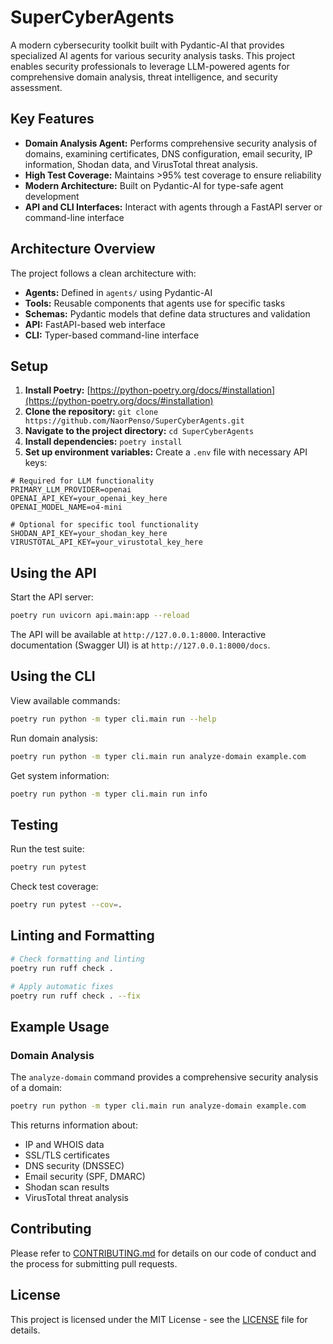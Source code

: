 # SuperCyberAgents

A modern cybersecurity toolkit built with Pydantic-AI that provides specialized AI agents for various security analysis tasks. This project enables security professionals to leverage LLM-powered agents for comprehensive domain analysis, threat intelligence, and security assessment.

## Key Features

- **Domain Analysis Agent:** Performs comprehensive security analysis of domains, examining certificates, DNS configuration, email security, IP information, Shodan data, and VirusTotal threat analysis.
- **High Test Coverage:** Maintains >95% test coverage to ensure reliability
- **Modern Architecture:** Built on Pydantic-AI for type-safe agent development
- **API and CLI Interfaces:** Interact with agents through a FastAPI server or command-line interface

## Architecture Overview

The project follows a clean architecture with:

- **Agents:** Defined in `agents/` using Pydantic-AI
- **Tools:** Reusable components that agents use for specific tasks
- **Schemas:** Pydantic models that define data structures and validation
- **API:** FastAPI-based web interface
- **CLI:** Typer-based command-line interface

## Setup

1. **Install Poetry:** [https://python-poetry.org/docs/#installation](https://python-poetry.org/docs/#installation)
2. **Clone the repository:** `git clone https://github.com/NaorPenso/SuperCyberAgents.git`
3. **Navigate to the project directory:** `cd SuperCyberAgents`
4. **Install dependencies:** `poetry install`
5. **Set up environment variables:** Create a `.env` file with necessary API keys:

```
# Required for LLM functionality
PRIMARY_LLM_PROVIDER=openai
OPENAI_API_KEY=your_openai_key_here
OPENAI_MODEL_NAME=o4-mini

# Optional for specific tool functionality
SHODAN_API_KEY=your_shodan_key_here
VIRUSTOTAL_API_KEY=your_virustotal_key_here
```

## Using the API

Start the API server:

```bash
poetry run uvicorn api.main:app --reload
```

The API will be available at `http://127.0.0.1:8000`. Interactive documentation (Swagger UI) is at `http://127.0.0.1:8000/docs`.

## Using the CLI

View available commands:

```bash
poetry run python -m typer cli.main run --help
```

Run domain analysis:

```bash
poetry run python -m typer cli.main run analyze-domain example.com
```

Get system information:

```bash
poetry run python -m typer cli.main run info
```

## Testing

Run the test suite:

```bash
poetry run pytest
```

Check test coverage:

```bash
poetry run pytest --cov=.
```

## Linting and Formatting

```bash
# Check formatting and linting
poetry run ruff check .

# Apply automatic fixes
poetry run ruff check . --fix
```

## Example Usage

### Domain Analysis

The `analyze-domain` command provides a comprehensive security analysis of a domain:

```bash
poetry run python -m typer cli.main run analyze-domain example.com
```

This returns information about:
- IP and WHOIS data
- SSL/TLS certificates
- DNS security (DNSSEC)
- Email security (SPF, DMARC)
- Shodan scan results
- VirusTotal threat analysis

## Contributing

Please refer to [CONTRIBUTING.md](CONTRIBUTING.md) for details on our code of conduct and the process for submitting pull requests.

## License

This project is licensed under the MIT License - see the [LICENSE](LICENSE) file for details.